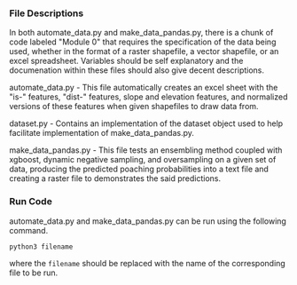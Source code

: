 
### File Descriptions

In both automate_data.py and make_data_pandas.py, there is a chunk of code labeled "Module 0" that requires the specification of the data being used, whether in the format of a raster shapefile, a vector shapefile, or an excel spreadsheet. Variables should be self explanatory and the documenation within these files should also give decent descriptions.

automate_data.py - This file automatically creates an excel sheet with the "is-" features, "dist-" features, slope and elevation features, and normalized versions of these features when given shapefiles to draw data from.

dataset.py - Contains an implementation of the dataset object used to help facilitate implementation of make_data_pandas.py.

make_data_pandas.py - This file tests an ensembling method coupled with xgboost, dynamic negative sampling, and oversampling on a given set of data, producing the predicted poaching probabilities into a text file and creating a raster file to demonstrates the said predictions.

### Run Code
automate_data.py and make_data_pandas.py can be run using the following command.
```
python3 filename 
```
where the `filename` should be replaced with the name of the corresponding file to be run.

